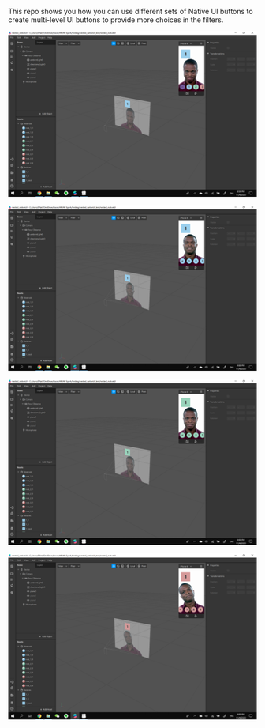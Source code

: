This repo shows you how you can use different sets of Native UI buttons to create multi-level UI buttons to provide more choices in the filters. 

![image-20200411210001326](.\img\image-20200411210001326.png)

![image-20200411210020244](.\img\image-20200411210020244.png)

![image-20200411210041660](.\img\image-20200411210041660.png)

![image-20200411210053356](.\img\image-20200411210053356.png)
